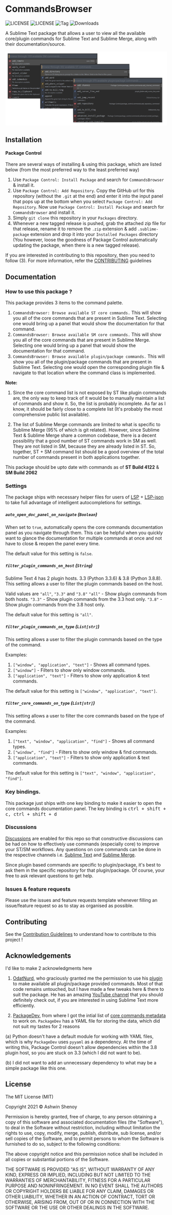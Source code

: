 # CommandsBrowser

![LICENSE](https://img.shields.io/badge/LICENSE-MIT-green?style=for-the-badge)    ![LICENSE](https://img.shields.io/badge/ST-Build%204121+-orange?style=for-the-badge&logo=sublime-text) ![Tag](https://img.shields.io/github/v/tag/Sublime-Instincts/CoreCommandsViewer?style=for-the-badge&logo=github&sort=semver) ![Downloads](https://img.shields.io/packagecontrol/dt/CommandsBrowser?style=for-the-badge)

A Sublime Text package that allows a user to view all the available core/plugin commands for Sublime Text and Sublime Merge, along with their documentation/source.

![CommandsBrowser](./images/CommandsBrowser.png)

## Installation

#### Package Control

There are several ways of installing & using this package, which are listed below (from the most preferred way to the least preferred way)

1. Use `Package Control: Install Package` and search for `CommandsBrowser` & install it.
2. Use `Package Control: Add Repository`. Copy the GitHub url for this repository (without the `.git` at the end) and enter it into the input panel that pops up at the bottom when you select `Package Control: Add Repository`. Now use `Package Control: Install Package` and search for `CommandsBrowser` and install it.
3. Simply `git clone` this repository in your `Packages` directory.
4. Whenever a new tagged release is pushed, grab the attached zip file for that release, rename it to remove the `.zip` extension & add `.sublime-package` extension and drop it into your `Installed Packages` directory (You however, loose the goodness of Package Control automatically updating the package, when there is a new tagged release).

If you are interested in contributing to this repository, then you need to follow (3). For more information, refer the [CONTRIBUTING](CONTRIBUTING.md) guidelines

## Documentation

### How to use this package ?

This package provides 3 items to the command palette.
1. `CommandsBrowser: Browse available ST core commands.`
This will show you all of the core commands that are present in Sublime Text. Selecting one would bring up a panel that would show the documentation for that command.
2. `CommandsBrowser: Browse available SM core commands.`
This will show you all of the core commands that are present in Sublime Merge. Selecting one would bring up a panel that would show the documentation for that command.
3. `CommandsBrowser: Browse available plugin/package commands.`
This will show you all of the plugin/package commands that are present in Sublime Text. Selecting one would open the corresponding plugin file & navigate to that location where the command class is implemented.

**Note:**

1. Since the core command list is not exposed by ST like plugin commands are, the only way to keep track of it would be to manually maintain a list of commands and show it. So, the list is probably incomplete. As far as I know, it should be fairly close to a complete list (It's probably the most comprehensive public list available).

2. The list of Sublime Merge commands are limited to what is specific to Sublime Merge (95% of which is git related). However, since Sublime Text & Sublime Merge share a common codebase, there is a decent possibility that a good number of ST commands work in SM as well. They are not listed in SM, because they are already listed in ST. So, together, ST + SM command list should be a good overview of the total number of commands present in both applications together.

This package should be upto date with commands as of **ST Build 4122** & **SM Build 2062**

### Settings

The package ships with necessary helper files for users of [LSP](https://packagecontrol.io/packages/LSP) + [LSP-json](https://packagecontrol.io/packages/LSP-json) to take full advantage of intelligent autocompletions for settings.

##### `auto_open_doc_panel_on_navigate` (`Boolean`)
When set to `true`, automatically opens the core commands documentation panel as you navigate through them. This can be helpful when you quickly want to glance the documentation for multiple commands at once and not have to close & reopen the panel every time.

The default value for this setting is `false`.

##### `filter_plugin_commands_on_host` (`String`)
Sublime Text 4 has 2 plugin hosts. 3.3 (Python 3.3.6) & 3.8 (Python 3.8.8). This setting allows a user to filter the plugin commands based on the host.

Valid values are `"all"`, `"3.3"` and `"3.8"`
`"all"` - Show plugin commands from both hosts.
`"3.3"` - Show plugin commands from the 3.3 host only.
`"3.8"` - Show plugin commands from the 3.8 host only.

The default value for this setting is `"all"`.

##### `filter_plugin_commands_on_type` (`List[str]`)
This setting allows a user to filter the plugin commands based on the type of the command.

Examples:
1. `["window", "application", "text"]` - Shows all command types.
2. `["window"]`                        - Filters to show only window commands.
3. `["application", "text"]`           - Filters to show only application & text commands.

The default value for this setting is `["window", "application", "text"]`.

##### `filter_core_commands_on_type` (`List[str]`)

This setting allows a user to filter the core commands based on the type of the command.

Examples:
1. `["text", "window", "application", "find"]` - Shows all command types.
2. `["window", "find"]`                        - Filters to show only window & find commands.
3. `["application", "text"]`                   - Filters to show only application & text commands.

The default value for this setting is `["text", "window", "application", "find"]`.

### Key bindings.

This package just ships with one key binding to make it easier to open the core commands documentation panel. The key binding is <kbd>ctrl + shift + c, ctrl + shift + d</kbd>

### Discussions

[Discussions](https://github.com/Sublime-Instincts/CommandsBrowser/discussions) are enabled for this repo so that constructive discussions can be had on how to effectively use commands (especially core) to improve your ST/SM workflows. Any questions on core commands can be done in the respective channels i.e. [Sublime Text](https://github.com/Sublime-Instincts/CommandsBrowser/discussions/categories/sublime-text-commands) and [Sublime Merge](https://github.com/Sublime-Instincts/CommandsBrowser/discussions/categories/sublime-merge-commands).

Since plugin based commands are specific to plugin/package, it's best to ask them in the specific repository for that plugin/package. Of course, your free to ask relevant questions to get help.

### Issues & feature requests

Please use the issues and feature requests template whenever filling an issue/feature request so as to stay as organised as possible.

## Contributing

See the [Contribution Guidelines](CONTRIBUTING.md) to understand how to contribute to this project !

## Acknowledgements

I'd like to make 2 acknowledgments here

1. [OdatNurd](https://github.com/OdatNurd/), who graciously granted me the permission to use his [plugin](https://gist.github.com/OdatNurd/fd6322a665c1730c7e16930b3a84999a) to make available all plugin/package provided commands. Most of that code remains untouched, but I have made a few tweaks here & there to suit the package.
He has an amazing [YouTube channel](https://www.youtube.com/c/OdatNurd) that you should definitely check out, if you are interested in using Sublime Text more efficiently.

2. [PackageDev](https://github.com/SublimeText/PackageDev), from where I got the intial list of [core commands metadata](https://github.com/SublimeText/PackageDev/blob/master/plugins/command_completions/builtin_commands_meta_data.yaml) to work on. `PackageDev` has a YAML file for storing the data, which did not suit my tastes for 2 reasons

(a) Python doesn't have a default module for working with YAML files, which is why `PackageDev` uses `pyyaml` as a dependency. At the time of writing this, Package Control doesn't allow dependencies within the 3.8 plugin host, so you are stuck on 3.3 (which I did not want to be).

(b) I did not want to add an unnecessary dependency to what may be a simple package like this one.

## License
The MIT License (MIT)

Copyright 2021 &copy; Ashwin Shenoy

Permission is hereby granted, free of charge, to any person obtaining a copy of this software and associated documentation files (the "Software"), to deal in the Software without restriction, including without limitation the rights to use, copy, modify, merge, publish, distribute, sub license, and/or sell copies of the Software, and to permit persons to whom the Software is furnished to do so, subject to the following conditions:

The above copyright notice and this permission notice shall be included in all copies or substantial portions of the Software.

THE SOFTWARE IS PROVIDED "AS IS", WITHOUT WARRANTY OF ANY KIND, EXPRESS OR IMPLIED, INCLUDING BUT NOT LIMITED TO THE WARRANTIES OF MERCHANTABILITY, FITNESS FOR A PARTICULAR PURPOSE AND NONINFRINGEMENT. IN NO EVENT SHALL THE AUTHORS OR COPYRIGHT HOLDERS BE LIABLE FOR ANY CLAIM, DAMAGES OR OTHER LIABILITY, WHETHER IN AN ACTION OF CONTRACT, TORT OR OTHERWISE, ARISING FROM, OUT OF OR IN CONNECTION WITH THE SOFTWARE OR THE USE OR OTHER DEALINGS IN THE SOFTWARE.
